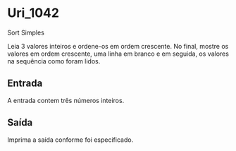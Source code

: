 # Uri_1042
Sort Simples

Leia 3 valores inteiros e ordene-os em ordem crescente. No final, mostre os valores em ordem crescente, uma linha em branco e em seguida, os valores na sequência como foram lidos.

## Entrada

A entrada contem três números inteiros.

## Saída

Imprima a saída conforme foi especificado.
